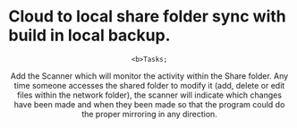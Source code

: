 <html>
  
 <head>
  
  # Cloud to local share folder sync with build in local backup.

<body>
  <center>
    
    <b>Tasks;
      
Add the Scanner which will monitor the activity within the Share folder. Any time someone accesses the shared folder to modify it (add, delete or edit files within the network folder), the scanner will indicate which changes have been made and when they been made so that the program could do the proper mirroring in any direction.

</html>
